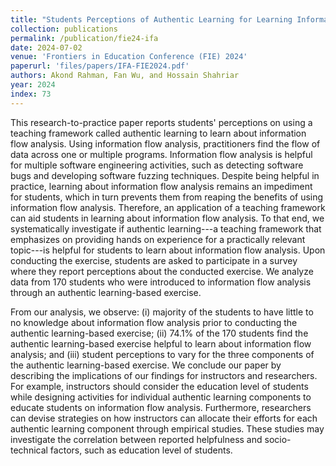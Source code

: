 ```yaml
---
title: "Students Perceptions of Authentic Learning for Learning Information Flow Analysis"
collection: publications
permalink: /publication/fie24-ifa
date: 2024-07-02
venue: 'Frontiers in Education Conference (FIE) 2024'
paperurl: 'files/papers/IFA-FIE2024.pdf'
authors: Akond Rahman, Fan Wu, and Hossain Shahriar
year: 2024
index: 73
--- 
```

This research-to-practice paper reports students' perceptions on using a teaching framework called authentic learning to learn about information flow analysis. Using information flow analysis, practitioners find the flow of data across one or multiple programs. Information flow analysis is helpful for multiple software engineering activities, such as detecting software bugs and developing software fuzzing techniques. Despite being helpful in practice, learning about information flow analysis remains an impediment for students, which in turn prevents them from reaping the benefits of using information flow analysis. Therefore, an application of a teaching framework can aid students in learning about information flow analysis. To that end, we systematically investigate if authentic learning---a teaching framework that emphasizes on providing hands on experience for a practically relevant topic---is helpful for students to learn about information flow analysis. Upon conducting the exercise, students are asked to participate in a survey where they report perceptions about the conducted exercise. We analyze data from 170 students who were introduced to information flow analysis through an authentic learning-based exercise. 

From our analysis, we observe: (i) majority of the students to have little to no knowledge about information flow analysis prior to conducting the authentic learning-based exercise; (ii) 74.1% of the 170 students find the authentic learning-based exercise helpful to learn about information flow analysis; and (iii) student perceptions to vary for the three components of the authentic learning-based exercise. We conclude our paper by describing the implications of our findings for instructors and researchers. For example, instructors should consider the education level of students while designing activities for individual authentic learning components to educate students on information flow analysis. Furthermore, researchers can devise strategies on how instructors can allocate their efforts for each authentic learning component through empirical studies. These studies may investigate the correlation between reported helpfulness and socio-technical factors, such as education level of students.          